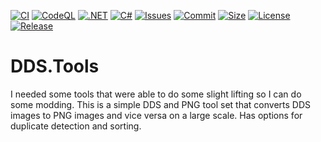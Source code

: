 [![CI](https://github.com/BoBoBaSs84/DDS.Tools/actions/workflows/ci.yml/badge.svg?branch=main)](https://github.com/BoBoBaSs84/DDS.Tools/actions/workflows/ci.yml)
[![CodeQL](https://github.com/BoBoBaSs84/DDS.Tools/actions/workflows/codeql.yml/badge.svg?branch=main)](https://github.com/BoBoBaSs84/DDS.Tools/actions/workflows/codeql.yml)
[![.NET](https://img.shields.io/badge/net8.0-5C2D91?logo=.NET&labelColor=gray)](https://github.com/BoBoBaSs84/DDS.Tools)
[![C#](https://img.shields.io/badge/12.0-239120?logo=csharp&logoColor=white&labelColor=gray)](https://github.com/BoBoBaSs84/DDS.Tools)
[![Issues](https://img.shields.io/github/issues/BoBoBaSs84/DDS.Tools)](https://github.com/BoBoBaSs84/DDS.Tools/issues)
[![Commit](https://img.shields.io/github/last-commit/BoBoBaSs84/DDS.Tools)](https://github.com/BoBoBaSs84/DDS.Tools/commit/main)
[![Size](https://img.shields.io/github/repo-size/BoBoBaSs84/DDS.Tools)](https://github.com/BoBoBaSs84/DDS.Tools)
[![License](https://img.shields.io/github/license/BoBoBaSs84/DDS.Tools)](https://github.com/BoBoBaSs84/DDS.Tools/blob/main/LICENSE)
[![Release](https://img.shields.io/github/v/release/BoBoBaSs84/DDS.Tools)](https://github.com/BoBoBaSs84/DDS.Tools/releases/latest)

# DDS.Tools

I needed some tools that were able to do some slight lifting so I can do some modding.
This is a simple DDS and PNG tool set that converts DDS images to PNG images and vice versa on a large scale.
Has options for duplicate detection and sorting.
